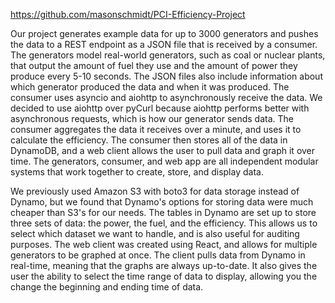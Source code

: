 https://github.com/masonschmidt/PCI-Efficiency-Project

Our project generates example data for up to 3000 generators and pushes the data to a REST endpoint as a JSON file that is received by a consumer. The generators model real-world generators, such as coal or nuclear plants, that output the amount of fuel they use and the amount of power they produce every 5-10 seconds. The JSON files also include information about which generator produced the data and when it was produced. The consumer uses asyncio and aiohttp to asynchronously receive the data. We decided to use aiohttp over pyCurl because aiohttp performs better with asynchronous requests, which is how our generator sends data. The consumer aggregates the data it receives over a minute, and uses it to calculate the efficiency. The consumer then stores all of the data in DynamoDB, and a web client allows the user to pull data and graph it over time. The generators, consumer, and web app are all independent modular systems that work together to create, store, and display data.

We previously used Amazon S3 with boto3 for data storage instead of Dynamo, but we found that Dynamo's options for storing data were much cheaper than S3's for our needs. The tables in Dynamo are set up to store three sets of data: the power, the fuel, and the efficiency. This allows us to select which dataset we want to handle, and is also useful for auditing purposes. The web client was created using React, and allows for multiple generators to be graphed at once. The client pulls data from Dynamo in real-time, meaning that the graphs are always up-to-date. It also gives the user the ability to select the time range of data to display, allowing you the change the beginning and ending time of data.
